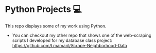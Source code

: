 # Python Projects :computer:

This repo displays some of my work using Python.

- You can checkout my other repo that shows one of the web-scraping scripts I developed for my database class project:
https://github.com/Lmamaril/Scrape-Neighborhood-Data
